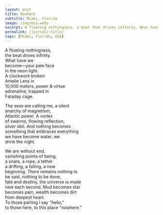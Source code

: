 ```yaml
---
layout: post
title: Nowhere
subtitle: Miami, Florida
image: /img/mia.webp
excerpt: A floating nothingness, a beat that drives infinity. What have we become—your pale face in the neon light ...
permalink: /journal/:title/
tags: [Miami, Florida, USA]
---
```


A floating nothingness,  
the beat drives infinity.  
What have we  
become—your pale face  
in the neon light.  
A clockwork broken  
Amelie Lens in  
10,000 meters, power & virtue  
adrenaline, trapped in  
Faraday cage.  

The seas are calling me, a silent  
anarchy of magnetism,  
Atlantic power. A vortex  
of swarms, flowing reflection,  
silver idol. And nothing becomes  
something that embraces everything  
we have become water, we  
drink the night.  

We are without end,  
vanishing points of being,  
a snare, a rope, a tether  
a drifting, a falling, a new  
beginning. There remains nothing to  
be said, nothing to be done,  
fate and destiny, the universe is made  
new each second. Mud becomes star  
becomes pain, wealth becomes dirt  
from deepest heart.  
To those parting I say "hello,"  
to those here, to this place "nowhere."  
